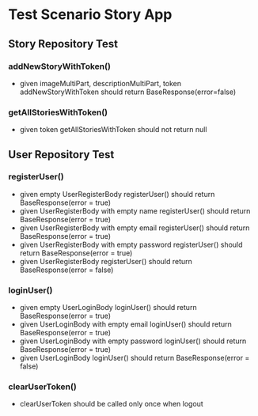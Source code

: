 # Test Scenario Story App

## Story Repository Test

### addNewStoryWithToken()

- given imageMultiPart, descriptionMultiPart, token addNewStoryWithToken should return BaseResponse(error=false)

### getAllStoriesWithToken()

- given token getAllStoriesWithToken should not return null

## User Repository Test

### registerUser()
- given empty UserRegisterBody registerUser() should return BaseResponse(error = true)
- given UserRegisterBody with empty name registerUser() should return BaseResponse(error = true)
- given UserRegisterBody with empty email registerUser() should return BaseResponse(error = true)
- given UserRegisterBody with empty password registerUser() should return BaseResponse(error = true)
- given UserRegisterBody registerUser() should return BaseResponse(error = false)
  
### loginUser()
- given empty UserLoginBody loginUser() should return BaseResponse(error = true)
- given UserLoginBody with empty email loginUser() should return BaseResponse(error = true)
- given UserLoginBody with empty password loginUser() should return BaseResponse(error = true)
- given UserLoginBody loginUser() should return BaseResponse(error = false)
  
### clearUserToken()
- clearUserToken should be called only once when logout

